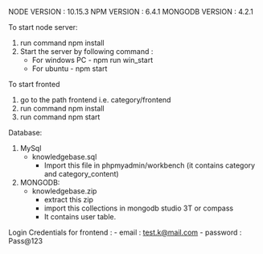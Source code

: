 NODE VERSION : 10.15.3
NPM VERSION : 6.4.1
MONGODB VERSION : 4.2.1

To start node server:
1) run command npm install
2) Start the server by following command :
    - For windows PC - npm run win_start
    - For ubuntu - npm start


To start fronted
1) go to the path frontend i.e. category/frontend
2) run command npm install
3) run command npm start

Database:

1) MySql
    - knowledgebase.sql
        - Import this file in phpmyadmin/workbench (it contains category and category_content)
2) MONGODB:
    - knowledgebase.zip
        - extract this zip
        - import this collections in mongodb studio 3T or compass
        - It contains user table.

Login Credentials for frontend :
    - email : test.k@mail.com
    - password : Pass@123